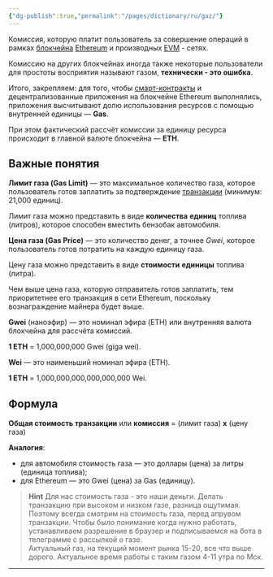 ```yaml
---
{"dg-publish":true,"permalink":"/pages/dictionary/ru/gaz/"}
---
```



Комиссия, которую платит пользователь за совершение операций в рамках [блокчейна](https://hackmd.io/IzACXndyQ2mXFL98xANIZQ) [Ethereum](https://hackmd.io/YNn7WT6zRy6Uxarx3CW-wQ) и производных [EVM](https://hackmd.io/AUA9b1-tRqyp4uBAoEmjkA) - сетях.

Комиссию на других блокчейнах иногда также некоторые пользователи для простоты восприятия называют газом, **технически - это ошибка**.

Итого, закрепляем: для того, чтобы [смарт-контракты](https://hackmd.io/MvArMZvRQj2fP5zwruxypw) и децентрализованные приложения на блокчейне Ethereum выполнялись, приложения высчитывают долю использования ресурсов с помощью внутренней единицы — **Gas**.

При этом фактический рассчёт комиссии за единицу ресурса происходит в главной валюте блокчейна — **ETH**.

## Важные понятия

**Лимит газа (Gas Limit)** — это максимальное количество газа, которое пользователь готов заплатить за подтверждение [транзакции](https://hackmd.io/vUoz3rZyQn2h1HEGNsGm_Q) (минимум: 21,000 единиц).

Лимит газа можно представить в виде **количества** **единиц** топлива (литров), которое способен вместить бензобак автомобиля.

**Цена газа (Gas Price)** — это количество денег, а точнее _Gwei_, которое пользователь готов потратить на каждую единицу газа.

Цену газа можно представить в виде **стоимости** **единицы** топлива (литра).

Чем выше цена газа, которую отправитель готов заплатить, тем приоритетнее его транзакция в сети Ethereum, поскольку вознаграждение майнера будет выше.

**Gwei** (наноэфир) — это номинал эфира (ETH) или внутренняя валюта блокчейна для рассчёта комиссий.

**1 ETH** = 1,000,000,000 Gwei (giga wei).

**Wei** — это наименьший номинал эфира (ETH).

**1 ETH** = 1,000,000,000,000,000,000 Wei.

## Формула

**Общая стоимость транзакции** или **комиссия** = (лимит газа) **х** (цену газа)

**Аналогия**:

* для автомобиля стоимость газа — это доллары (цена) за литры (единица топлива);
* для Ethereum — это Gwei (цена) за Gas (единицу).

> **Hint**
>Для нас стоимость газа - это наши деньги. Делать транзакцию при высоком и низком газе, разница ощутимая. Поэтому всегда смотрим на стоимость газа, перед апрувом транзакции. Чтобы было понимание когда нужно работать, устанавливаем разрешение в браузер и подписываемся на бота в телеграмме с рассылкой о газе.  
Актуальный газ, на текущий момент рынка 15-20, все что выше дорого. Актуальное время работы с таким газом 4-11 утра по Мск.

---

